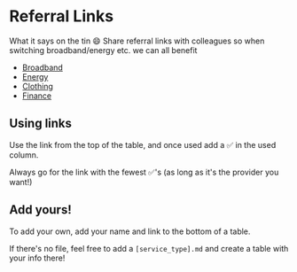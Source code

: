 # Referral Links

What it says on the tin 😄 Share referral links with colleagues so when switching broadband/energy etc. we can all benefit

- [Broadband](./Broadband.md)
- [Energy](./Energy.md)
- [Clothing](./Clothing.md)
- [Finance](./Finance.md)

## Using links
Use the link from the top of the table, and once used add a ✅ in the used column.

Always go for the link with the fewest ✅'s (as long as it's the provider you want!)

## Add yours!
To add your own, add your name and link to the bottom of a table.

If there's no file, feel free to add a `[service_type].md` and create a table with your info there!

